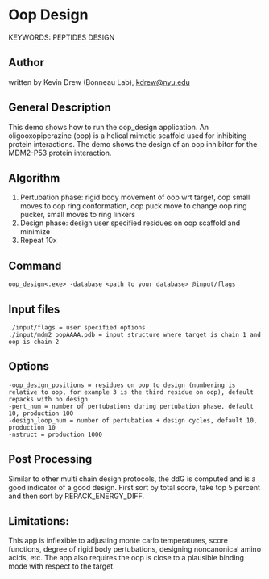 # Oop Design
KEYWORDS: PEPTIDES DESIGN
## Author
written by Kevin Drew (Bonneau Lab), kdrew@nyu.edu

## General Description
This demo shows how to run the oop\_design application.  An oligooxopiperazine (oop) is a helical mimetic scaffold used for inhibiting protein interactions. The demo shows the design of an oop inhibitor for the MDM2-P53 protein interaction.

## Algorithm
1. Pertubation phase: rigid body movement of oop wrt target, oop small moves to oop ring conformation, oop puck move to change oop ring pucker, small moves to ring linkers
2. Design phase: design user specified residues on oop scaffold and minimize
3. Repeat 10x

## Command
```
oop_design<.exe> -database <path to your database> @input/flags
```

## Input files
```
./input/flags = user specified options
./input/mdm2_oopAAAA.pdb = input structure where target is chain 1 and oop is chain 2
```

## Options
```
-oop_design_positions = residues on oop to design (numbering is relative to oop, for example 3 is the third residue on oop), default repacks with no design
-pert_num = number of pertubations during pertubation phase, default 10, production 100
-design_loop_num = number of pertubation + design cycles, default 10, production 10
-nstruct = production 1000
```

## Post Processing
Similar to other multi chain design protocols, the ddG is computed and is a good indicator of a good design.  First sort by total score, take top 5 percent and then sort by REPACK_ENERGY_DIFF.

## Limitations: 
This app is inflexible to adjusting monte carlo temperatures, score functions, degree of rigid body pertubations, designing noncanonical amino acids, etc. The app also requires the oop is close to a plausible binding mode with respect to the target. 

